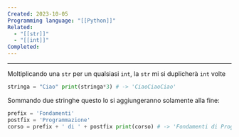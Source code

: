 ```yaml
---
Created: 2023-10-05
Programming language: "[[Python]]"
Related:
  - "[[str]]"
  - "[[int]]"
Completed: 
---
```

---
Moltiplicando una `str` per un qualsiasi `int`, la `str` mi si duplicherà `int` volte
```python
stringa = "Ciao" print(stringa*3) # -> 'CiaoCiaoCiao'
```

Sommando due stringhe questo lo si aggiungeranno solamente alla fine:
```python
prefix = 'Fondamenti'
postfix = 'Programmazione'
corso = prefix + ' di ' + postfix print(corso) # -> 'Fondamenti di Programmazione' 
```
